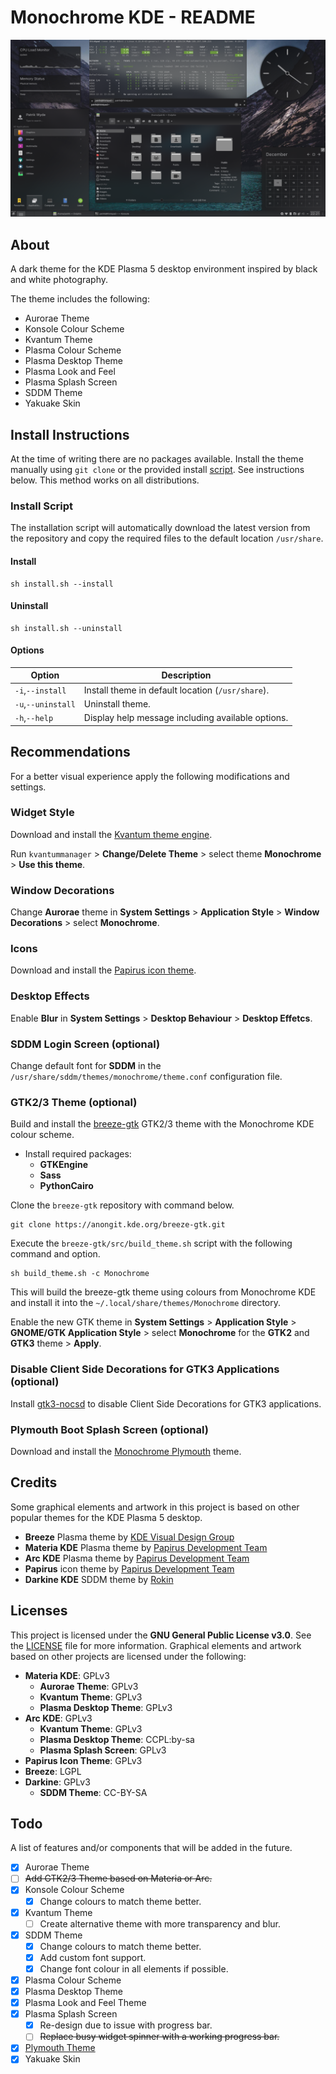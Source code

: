 # Monochrome KDE - README

<p align="center">
    <img src="preview.png" alt="Preview of Monochrome KDE"/>
</p>

## About
A dark theme for the KDE Plasma 5 desktop environment inspired by black and white photography.

The theme includes the following:

- Aurorae Theme
- Konsole Colour Scheme
- Kvantum Theme
- Plasma Colour Scheme
- Plasma Desktop Theme
- Plasma Look and Feel
- Plasma Splash Screen
- SDDM Theme
- Yakuake Skin

## Install Instructions
At the time of writing there are no packages available. Install the theme manually using `git clone` or the provided install [script](install.sh). See instructions below. This method works on all distributions.

### Install Script
The installation script will automatically download the latest version from the repository and copy the required files to the default location `/usr/share`.

#### Install
```
sh install.sh --install
```

#### Uninstall
```
sh install.sh --uninstall
```

#### Options
| **Option**         | **Description**                                   |
| ---                | ---                                               |
| `-i`,`--install`   | Install theme in default location (`/usr/share`). |
| `-u`,`--uninstall` | Uninstall theme.                                  |
| `-h`,`--help`      | Display help message including available options. |

## Recommendations
For a better visual experience apply the following modifications and settings.

### Widget Style
Download and install the [Kvantum theme engine](https://github.com/tsujan/Kvantum/tree/master/Kvantum).

Run `kvantummanager` > **Change/Delete Theme** > select theme **Monochrome** > **Use this theme**.

### Window Decorations
Change **Aurorae** theme in **System Settings** > **Application Style** > **Window Decorations** > select **Monochrome**.

### Icons
Download and install the [Papirus icon theme](https://github.com/PapirusDevelopmentTeam/papirus-icon-theme).

### Desktop Effects
Enable **Blur** in **System Settings** > **Desktop Behaviour** > **Desktop Effetcs**.

### SDDM Login Screen (optional)
Change default font for **SDDM** in the `/usr/share/sddm/themes/monochrome/theme.conf` configuration file.

### GTK2/3 Theme (optional)
Build and install the [breeze-gtk](https://cgit.kde.org/breeze-gtk.git/) GTK2/3 theme with the Monochrome KDE colour scheme.

- Install required packages:
  - **GTKEngine**
  - **Sass**
  - **PythonCairo**

Clone the `breeze-gtk` repository with command below.

```
git clone https://anongit.kde.org/breeze-gtk.git
```

Execute the `breeze-gtk/src/build_theme.sh` script with the following command and option.

```
sh build_theme.sh -c Monochrome
```
This will build the breeze-gtk theme using colours from Monochrome KDE and install it into the `~/.local/share/themes/Monochrome` directory.

Enable the new GTK theme in **System Settings** > **Application Style** > **GNOME/GTK Application Style** > select **Monochrome** for the **GTK2** and **GTK3** theme > **Apply**.

### Disable Client Side Decorations for GTK3 Applications (optional)

Install [gtk3-nocsd](https://github.com/PCMan/gtk3-nocsd) to disable Client Side Decorations for GTK3 applications.

### Plymouth Boot Splash Screen (optional)
Download and install the [Monochrome Plymouth](https://gitlab.com/pwyde/monochrome-plymouth) theme.

## Credits
Some graphical elements and artwork in this project is based on other popular themes for the KDE Plasma 5 desktop.

- **Breeze** Plasma theme by [KDE Visual Design Group](https://www.kde.org/plasma-desktop)
- **Materia KDE** Plasma theme by [Papirus Development Team](https://github.com/PapirusDevelopmentTeam/materia-kde)
- **Arc KDE** Plasma theme by [Papirus Development Team](https://github.com/PapirusDevelopmentTeam/arc-kde)
- **Papirus** icon theme by [Papirus Development Team](https://github.com/PapirusDevelopmentTeam/papirus-icon-theme)
- **Darkine KDE** SDDM theme by [Rokin](https://github.com/Rokin05/darkine-kde)

## Licenses
This project is licensed under the **GNU General Public License v3.0**. See the [LICENSE](LICENSE) file for more information. Graphical elements and artwork based on other projects are licensed under the following:

- **Materia KDE**: GPLv3
  - **Aurorae Theme**: GPLv3
  - **Kvantum Theme**: GPLv3
  - **Plasma Desktop Theme**: GPLv3
- **Arc KDE**: GPLv3
  - **Kvantum Theme**: GPLv3
  - **Plasma Desktop Theme**: CCPL:by-sa
  - **Plasma Splash Screen**: GPLv3
- **Papirus Icon Theme**: GPLv3
- **Breeze**: LGPL
- **Darkine**: GPLv3
  - **SDDM Theme**: CC-BY-SA

## Todo
A list of features and/or components that will be added in the future.

- [x] Aurorae Theme
- [ ] ~~Add GTK2/3 Theme based on Materia or Arc.~~
- [x] Konsole Colour Scheme
  - [x] Change colours to match theme better.
- [x] Kvantum Theme
  - [ ] Create alternative theme with more transparency and blur.
- [x] SDDM Theme
  - [x] Change colours to match theme better.
  - [x] Add custom font support.
  - [x] Change font colour in all elements if possible.
- [x] Plasma Colour Scheme
- [x] Plasma Desktop Theme
- [x] Plasma Look and Feel Theme
- [x] Plasma Splash Screen
  - [x] Re-design due to issue with progress bar.
  - [ ] ~~Replace busy widget spinner with a working progress bar.~~
- [x] [Plymouth Theme](https://gitlab.com/pwyde/monochrome-plymouth)
- [x] Yakuake Skin
